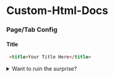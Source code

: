 # Custom-Html-Docs
### Page/Tab Config
#### Title
```html
 <title>Your Title Here</title>
```
<details closed>
<summary>Want to ruin the surprise?</summary>
<br>
 <title>Your Title Here</title>
</details>
